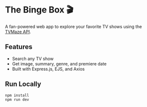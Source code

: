 # The Binge Box 🎬

A fan-powered web app to explore your favorite TV shows using the [TVMaze API](https://www.tvmaze.com/api).

## Features
- Search any TV show
- Get image, summary, genre, and premiere date
- Built with Express.js, EJS, and Axios

## Run Locally
```bash
npm install
npm run dev
